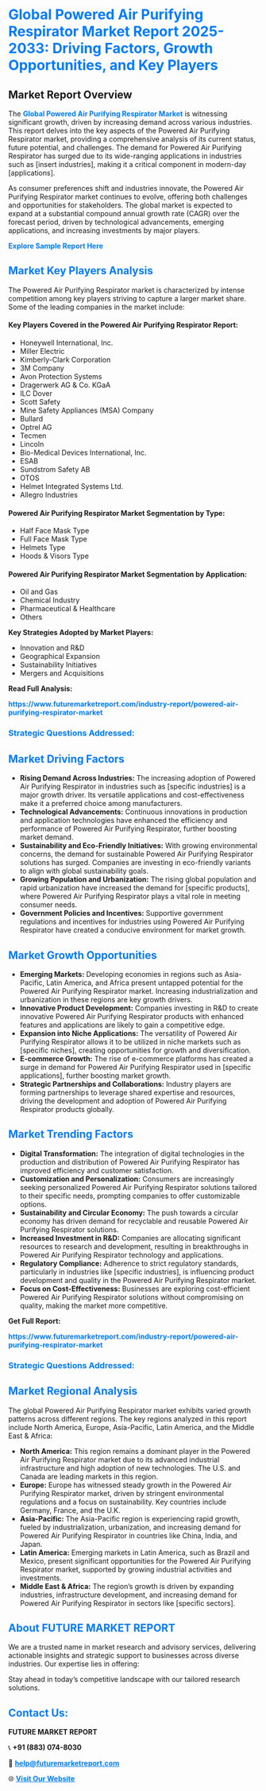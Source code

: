 <h1 style="color: #007BFF;">Global Powered Air Purifying Respirator Market Report 2025-2033: Driving Factors, Growth Opportunities, and Key Players</h1>

<section id="overview">
<h2>Market Report Overview</h2>
<p>The <a href="https://www.futuremarketreport.com/industry-report/powered-air-purifying-respirator-market" style="color: #007BFF; text-decoration: none;"><strong>Global Powered Air Purifying Respirator Market</strong></a> is witnessing significant growth, driven by increasing demand across various industries. This report delves into the key aspects of the Powered Air Purifying Respirator market, providing a comprehensive analysis of its current status, future potential, and challenges. The demand for Powered Air Purifying Respirator has surged due to its wide-ranging applications in industries such as [insert industries], making it a critical component in modern-day [applications].</p>
<p>As consumer preferences shift and industries innovate, the Powered Air Purifying Respirator market continues to evolve, offering both challenges and opportunities for stakeholders. The global market is expected to expand at a substantial compound annual growth rate (CAGR) over the forecast period, driven by technological advancements, emerging applications, and increasing investments by major players.</p>
</section>

<section id="overview">
<p><a href="https://www.futuremarketreport.com/request-sample/reportId=81709" style="color: #007BFF; text-decoration: none;"><strong>Explore Sample Report Here</strong></a></p>
</section>

<section id="key-players">
<h2 style="color: #007BFF;">Market Key Players Analysis</h2>
<p>The Powered Air Purifying Respirator market is characterized by intense competition among key players striving to capture a larger market share. Some of the leading companies in the market include:</p>
<h4>Key Players Covered in the Powered Air Purifying Respirator Report:</h4>
<ul><li>Honeywell International, Inc.</li><li>Miller Electric</li><li>Kimberly-Clark Corporation</li><li>3M Company</li><li>Avon Protection Systems</li><li>Dragerwerk AG &amp; Co. KGaA</li><li>ILC Dover</li><li>Scott Safety</li><li>Mine Safety Appliances (MSA) Company</li><li>Bullard</li><li>Optrel AG</li><li>Tecmen</li><li>Lincoln</li><li>Bio-Medical Devices International, Inc.</li><li>ESAB</li><li>Sundstrom Safety AB</li><li>OTOS</li><li>Helmet Integrated Systems Ltd.</li><li>Allegro Industries</li></ul>
<h4>Powered Air Purifying Respirator Market Segmentation by Type:</h4>
<ul><li>Half Face Mask Type</li><li>Full Face Mask Type</li><li>Helmets Type</li><li>Hoods &amp; Visors Type</li></ul>

<h4>Powered Air Purifying Respirator Market Segmentation by Application:</h4>
<ul><li>Oil and Gas</li><li>Chemical Industry</li><li>Pharmaceutical &amp; Healthcare</li><li>Others</li></ul>
<p><strong>Key Strategies Adopted by Market Players:</strong></p>
<ul>
<li>Innovation and R&D</li>
<li>Geographical Expansion</li>
<li>Sustainability Initiatives</li>
<li>Mergers and Acquisitions</li>
</ul>
</section>

<section>
<p><strong>Read Full Analysis: </strong></p><a href="https://www.futuremarketreport.com/industry-report/powered-air-purifying-respirator-market" style="color: #007BFF; text-decoration: none;"><strong>https://www.futuremarketreport.com/industry-report/powered-air-purifying-respirator-market</strong></a>
<h3 style="color: #007BFF;">Strategic Questions Addressed:</h3>
</section>

<section id="driving-factors">
<h2 style="color: #007BFF;">Market Driving Factors</h2>
<ul>
<li><strong>Rising Demand Across Industries:</strong> The increasing adoption of Powered Air Purifying Respirator in industries such as [specific industries] is a major growth driver. Its versatile applications and cost-effectiveness make it a preferred choice among manufacturers.</li>
<li><strong>Technological Advancements:</strong> Continuous innovations in production and application technologies have enhanced the efficiency and performance of Powered Air Purifying Respirator, further boosting market demand.</li>
<li><strong>Sustainability and Eco-Friendly Initiatives:</strong> With growing environmental concerns, the demand for sustainable Powered Air Purifying Respirator solutions has surged. Companies are investing in eco-friendly variants to align with global sustainability goals.</li>
<li><strong>Growing Population and Urbanization:</strong> The rising global population and rapid urbanization have increased the demand for [specific products], where Powered Air Purifying Respirator plays a vital role in meeting consumer needs.</li>
<li><strong>Government Policies and Incentives:</strong> Supportive government regulations and incentives for industries using Powered Air Purifying Respirator have created a conducive environment for market growth.</li>
</ul>
</section>

<section id="growth-opportunities">
<h2 style="color: #007BFF;">Market Growth Opportunities</h2>
<ul>
<li><strong>Emerging Markets:</strong> Developing economies in regions such as Asia-Pacific, Latin America, and Africa present untapped potential for the Powered Air Purifying Respirator market. Increasing industrialization and urbanization in these regions are key growth drivers.</li>
<li><strong>Innovative Product Development:</strong> Companies investing in R&D to create innovative Powered Air Purifying Respirator products with enhanced features and applications are likely to gain a competitive edge.</li>
<li><strong>Expansion into Niche Applications:</strong> The versatility of Powered Air Purifying Respirator allows it to be utilized in niche markets such as [specific niches], creating opportunities for growth and diversification.</li>
<li><strong>E-commerce Growth:</strong> The rise of e-commerce platforms has created a surge in demand for Powered Air Purifying Respirator used in [specific applications], further boosting market growth.</li>
<li><strong>Strategic Partnerships and Collaborations:</strong> Industry players are forming partnerships to leverage shared expertise and resources, driving the development and adoption of Powered Air Purifying Respirator products globally.</li>
</ul>
</section>

<section id="trending-factors">
<h2 style="color: #007BFF;">Market Trending Factors</h2>
<ul>
<li><strong>Digital Transformation:</strong> The integration of digital technologies in the production and distribution of Powered Air Purifying Respirator has improved efficiency and customer satisfaction.</li>
<li><strong>Customization and Personalization:</strong> Consumers are increasingly seeking personalized Powered Air Purifying Respirator solutions tailored to their specific needs, prompting companies to offer customizable options.</li>
<li><strong>Sustainability and Circular Economy:</strong> The push towards a circular economy has driven demand for recyclable and reusable Powered Air Purifying Respirator solutions.</li>
<li><strong>Increased Investment in R&D:</strong> Companies are allocating significant resources to research and development, resulting in breakthroughs in Powered Air Purifying Respirator technology and applications.</li>
<li><strong>Regulatory Compliance:</strong> Adherence to strict regulatory standards, particularly in industries like [specific industries], is influencing product development and quality in the Powered Air Purifying Respirator market.</li>
<li><strong>Focus on Cost-Effectiveness:</strong> Businesses are exploring cost-efficient Powered Air Purifying Respirator solutions without compromising on quality, making the market more competitive.</li>
</ul>
</section>

<section>
<p><strong>Get Full Report: </strong></p><a href="https://www.futuremarketreport.com/industry-report/powered-air-purifying-respirator-market" style="color: #007BFF; text-decoration: none;"><strong>https://www.futuremarketreport.com/industry-report/powered-air-purifying-respirator-market</strong></a>
<h3 style="color: #007BFF;">Strategic Questions Addressed:</h3>
</section>


<section id="regional-analysis">
<h2 style="color: #007BFF;">Market Regional Analysis</h2>
<p>The global Powered Air Purifying Respirator market exhibits varied growth patterns across different regions. The key regions analyzed in this report include North America, Europe, Asia-Pacific, Latin America, and the Middle East & Africa:</p>
<ul>
<li><strong>North America:</strong> This region remains a dominant player in the Powered Air Purifying Respirator market due to its advanced industrial infrastructure and high adoption of new technologies. The U.S. and Canada are leading markets in this region.</li>
<li><strong>Europe:</strong> Europe has witnessed steady growth in the Powered Air Purifying Respirator market, driven by stringent environmental regulations and a focus on sustainability. Key countries include Germany, France, and the U.K.</li>
<li><strong>Asia-Pacific:</strong> The Asia-Pacific region is experiencing rapid growth, fueled by industrialization, urbanization, and increasing demand for Powered Air Purifying Respirator in countries like China, India, and Japan.</li>
<li><strong>Latin America:</strong> Emerging markets in Latin America, such as Brazil and Mexico, present significant opportunities for the Powered Air Purifying Respirator market, supported by growing industrial activities and investments.</li>
<li><strong>Middle East & Africa:</strong> The region’s growth is driven by expanding industries, infrastructure development, and increasing demand for Powered Air Purifying Respirator in sectors like [specific sectors].</li>
</ul>
</section>

<footer>
<h2 style="color: #007BFF;">About FUTURE MARKET REPORT</h2>
<p>We are a trusted name in market research and advisory services, delivering actionable insights and strategic support to businesses across diverse industries. Our expertise lies in offering:</p>

<p>Stay ahead in today’s competitive landscape with our tailored research solutions.</p>

<h2 style="color: #007BFF;">Contact Us:</h2>
<p><strong>FUTURE MARKET REPORT</strong></p>
<p>📞 <strong>+91 (883) 074-8030</strong></p>
<p>📧 <strong><a href="mailto:help@futuremarketreport.com" style="color: #007BFF;">help@futuremarketreport.com</a></strong></p>
<p>🌐 <strong><a href="https://www.futuremarketreport.com/" style="color: #007BFF;">Visit Our Website</a></strong></p>
</footer>